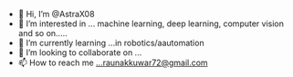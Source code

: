 - 👋 Hi, I’m @AstraX08
- 👀 I’m interested in ... machine learning, deep learning, computer vision and so on.....
- 🌱 I’m currently learning ...in robotics/aautomation
- 💞️ I’m looking to collaborate on ...
- 📫 How to reach me ...raunakkuwar72@gmail.com

<!---
AstraX08/AstraX08 is a ✨ special ✨ repository because its `README.md` (this file) appears on your GitHub profile.
You can click the Preview link to take a look at your changes.
--->
